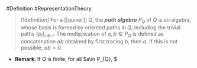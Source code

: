 #Definition #RepresentationTheory 

> [!definition]
> For a [[quiver]] $Q$, the ***path algebra*** $P_{Q}$ of $Q$ is an algebra, whose basis is formed by oriented paths in $Q$, including the trivial paths $\{ p_{i} \}_{i\in I}$. The multiplication of $a,b\in P_{Q}$ is defined as concatenation $ab$ obtained by first tracing $b$, then $a$. If this is not possible, $ab=0$.
- **Remark**: If $Q$ is finite, for all $a\in P_{Q}, $